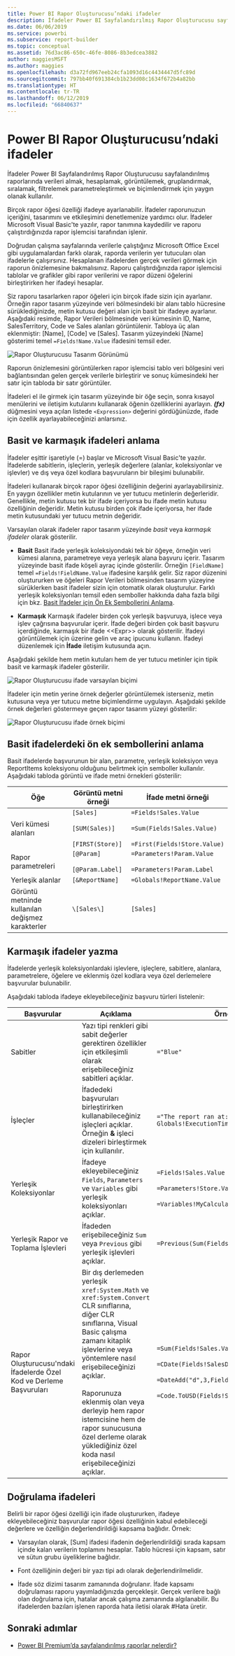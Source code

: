 ```yaml
---
title: Power BI Rapor Oluşturucusu’ndaki ifadeler
description: İfadeler Power BI Sayfalandırılmış Rapor Oluşturucusu sayfalandırılmış raporlarında verileri almak, hesaplamak, görüntülemek, gruplandırmak, sıralamak, filtrelemek parametreleştirmek ve biçimlendirmek için yaygın olanak kullanılır.
ms.date: 06/06/2019
ms.service: powerbi
ms.subservice: report-builder
ms.topic: conceptual
ms.assetid: 76d3ac86-650c-46fe-8086-8b3edcea3882
author: maggiesMSFT
ms.author: maggies
ms.openlocfilehash: d3a72fd967eeb24cfa1093d16c4434447d5fc89d
ms.sourcegitcommit: 797bb40f691384cb1b23dd08c1634f672b4a82bb
ms.translationtype: HT
ms.contentlocale: tr-TR
ms.lasthandoff: 06/12/2019
ms.locfileid: "66840637"
---
```

# <a name="expressions-in-power-bi-report-builder"></a>Power BI Rapor Oluşturucusu’ndaki ifadeler
  İfadeler Power BI Sayfalandırılmış Rapor Oluşturucusu sayfalandırılmış raporlarında verileri almak, hesaplamak, görüntülemek, gruplandırmak, sıralamak, filtrelemek parametreleştirmek ve biçimlendirmek için yaygın olanak kullanılır. 
  
  Birçok rapor öğesi özelliği ifadeye ayarlanabilir. İfadeler raporunuzun içeriğini, tasarımını ve etkileşimini denetlemenize yardımcı olur. İfadeler Microsoft Visual Basic'te yazılır, rapor tanımına kaydedilir ve raporu çalıştırdığınızda rapor işlemcisi tarafından işlenir.  
  
 Doğrudan çalışma sayfalarında verilerle çalıştığınız Microsoft Office Excel gibi uygulamalardan farklı olarak, raporda verilerin yer tutucuları olan ifadelerle çalışırsınız. Hesaplanan ifadelerden gerçek verileri görmek için raporun önizlemesine bakmalısınız. Raporu çalıştırdığınızda rapor işlemcisi tablolar ve grafikler gibi rapor verilerini ve rapor düzeni öğelerini birleştirirken her ifadeyi hesaplar.  
  
 Siz raporu tasarlarken rapor öğeleri için birçok ifade sizin için ayarlanır. Örneğin rapor tasarım yüzeyinde veri bölmesindeki bir alanı tablo hücresine sürüklediğinizde, metin kutusu değeri alan için basit bir ifadeye ayarlanır. Aşağıdaki resimde, Rapor Verileri bölmesinde veri kümesinin ID, Name, SalesTerritory, Code ve Sales alanları görüntülenir. Tabloya üç alan eklenmiştir: [Name], [Code] ve [Sales]. Tasarım yüzeyindeki [Name] gösterimi temel `=Fields!Name.Value` ifadesini temsil eder.  
  
![Rapor Oluşturucusu Tasarım Görünümü](media/report-builder-expressions/report-builder-data-design-preview.png)
  
 Raporun önizlemesini görüntülerken rapor işlemcisi tablo veri bölgesini veri bağlantısından gelen gerçek verilerle birleştirir ve sonuç kümesindeki her satır için tabloda bir satır görüntüler.  
  
 İfadeleri el ile girmek için tasarım yüzeyinde bir öğe seçin, sonra kısayol menülerini ve iletişim kutularını kullanarak öğenin özelliklerini ayarlayın. ***(fx)*** düğmesini veya açılan listede `<Expression>` değerini gördüğünüzde, ifade için özellik ayarlayabileceğinizi anlarsınız. 
  
##  <a name="Types"></a> Basit ve karmaşık ifadeleri anlama  
 İfadeler eşittir işaretiyle (=) başlar ve Microsoft Visual Basic'te yazılır. İfadelerde sabitlerin, işleçlerin, yerleşik değerlere (alanlar, koleksiyonlar ve işlevler) ve dış veya özel kodlara başvuruların bir bileşimi bulunabilir.  
  
 İfadeleri kullanarak birçok rapor öğesi özelliğinin değerini ayarlayabilirsiniz. En yaygın özellikler metin kutularının ve yer tutucu metinlerin değerleridir. Genellikle, metin kutusu tek bir ifade içeriyorsa bu ifade metin kutusu özelliğinin değeridir. Metin kutusu birden çok ifade içeriyorsa, her ifade metin kutusundaki yer tutucu metnin değeridir.  
  
 Varsayılan olarak ifadeler rapor tasarım yüzeyinde *basit* veya *karmaşık ifadeler* olarak gösterilir.  
  
-   **Basit** Basit ifade yerleşik koleksiyondaki tek bir öğeye, örneğin veri kümesi alanına, parametreye veya yerleşik alana başvuru içerir. Tasarım yüzeyinde basit ifade köşeli ayraç içinde gösterilir. Örneğin `[FieldName]` temel `=Fields!FieldName.Value` ifadesine karşılık gelir. Siz rapor düzenini oluştururken ve öğeleri Rapor Verileri bölmesinden tasarım yüzeyine sürüklerken basit ifadeler sizin için otomatik olarak oluşturulur. Farklı yerleşik koleksiyonları temsil eden semboller hakkında daha fazla bilgi için bkz. [Basit İfadeler için Ön Ek Sembollerini Anlama](#DisplayText).  
  
-   **Karmaşık** Karmaşık ifadeler birden çok yerleşik başvuruya, işlece veya işlev çağrısına başvurular içerir. İfade değeri birden çok basit başvuru içerdiğinde, karmaşık bir ifade <\<Expr>> olarak gösterilir. İfadeyi görüntülemek için üzerine gelin ve araç ipucunu kullanın. İfadeyi düzenlemek için **İfade** iletişim kutusunda açın.  
  
 Aşağıdaki şekilde hem metin kutuları hem de yer tutucu metinler için tipik basit ve karmaşık ifadeler gösterilir.  
  
![Rapor Oluşturucusu ifade varsayılan biçimi](media/report-builder-expressions/report-builder-expression-default-format.png) 
  
 İfadeler için metin yerine örnek değerler görüntülemek isterseniz, metin kutusuna veya yer tutucu metne biçimlendirme uygulayın. Aşağıdaki şekilde örnek değerleri göstermeye geçen rapor tasarım yüzeyi gösterilir:  
  
![Rapor Oluşturucusu ifade örnek biçimi](media/report-builder-expressions/report-builder-expression-sample-values-format.png)  


## <a name="DisplayText"></a> Basit ifadelerdeki ön ek sembollerini anlama  

Basit ifadelerde başvurunun bir alan, parametre, yerleşik koleksiyon veya ReportItems koleksiyonu olduğunu belirtmek için semboller kullanılır. Aşağıdaki tabloda görüntü ve ifade metni örnekleri gösterilir:  
  
|Öğe|Görüntü metni örneği|İfade metni örneği|  
|----------|--------------------------|-----------------------------|  
|Veri kümesi alanları|`[Sales]`<br /><br /> `[SUM(Sales)]`<br /><br /> `[FIRST(Store)]`|`=Fields!Sales.Value`<br /><br /> `=Sum(Fields!Sales.Value)`<br /><br /> `=First(Fields!Store.Value)`|  
|Rapor parametreleri|`[@Param]`<br /><br /> `[@Param.Label]`|`=Parameters!Param.Value`<br /><br /> `=Parameters!Param.Label`|  
|Yerleşik alanlar|`[&ReportName]`|`=Globals!ReportName.Value`|  
|Görüntü metninde kullanılan değişmez karakterler|`\[Sales\]`|`[Sales]`|  
  
##  <a name="References"></a> Karmaşık ifadeler yazma  
 İfadelerde yerleşik koleksiyonlardaki işlevlere, işleçlere, sabitlere, alanlara, parametrelere, öğelere ve eklenmiş özel kodlara veya özel derlemelere başvurular bulunabilir.  
  
 Aşağıdaki tabloda ifadeye ekleyebileceğiniz başvuru türleri listelenir:  
  
|Başvurular|Açıklama|Örnek|  
|----------------|-----------------|-------------|  
|Sabitler|Yazı tipi renkleri gibi sabit değerler gerektiren özellikler için etkileşimli olarak erişebileceğiniz sabitleri açıklar.|`="Blue"`|  
|İşleçler|İfadedeki başvuruları birleştirirken kullanabileceğiniz işleçleri açıklar. Örneğin **&** işleci dizeleri birleştirmek için kullanılır.|`="The report ran at: " & Globals!ExecutionTime & "."`|  
|Yerleşik Koleksiyonlar|İfadeye ekleyebileceğiniz `Fields`, `Parameters` ve `Variables` gibi yerleşik koleksiyonları açıklar.|`=Fields!Sales.Value`<br /><br /> `=Parameters!Store.Value`<br /><br /> `=Variables!MyCalculation.Value`|  
|Yerleşik Rapor ve Toplama İşlevleri|İfadeden erişebileceğiniz `Sum` veya `Previous` gibi yerleşik işlevleri açıklar.|`=Previous(Sum(Fields!Sales.Value))`|  
|Rapor Oluşturucusu'ndaki İfadelerde Özel Kod ve Derleme Başvuruları |Bir dış derlemeden yerleşik `xref:System.Math` ve `xref:System.Convert` CLR sınıflarına, diğer CLR sınıflarına, Visual Basic çalışma zamanı kitaplık işlevlerine veya yöntemlere nasıl erişebileceğinizi açıklar.<br /><br /> Raporunuza eklenmiş olan veya derleyip hem rapor istemcisine hem de rapor sunucusuna özel derleme olarak yüklediğiniz özel koda nasıl erişebileceğinizi açıklar.|`=Sum(Fields!Sales.Value)`<br /><br /> `=CDate(Fields!SalesDate.Value)`<br /><br /> `=DateAdd("d",3,Fields!BirthDate.Value)`<br /><br /> `=Code.ToUSD(Fields!StandardCost.Value)`|  
   
##  <a name="Valid"></a> Doğrulama ifadeleri  
 Belirli bir rapor öğesi özelliği için ifade oluştururken, ifadeye ekleyebileceğiniz başvurular rapor öğesi özelliğinin kabul edebileceği değerlere ve özelliğin değerlendirildiği kapsama bağlıdır. Örnek:  
  
-   Varsayılan olarak, [Sum] ifadesi ifadenin değerlendirildiği sırada kapsam içinde kalan verilerin toplamını hesaplar. Tablo hücresi için kapsam, satır ve sütun grubu üyeliklerine bağlıdır. 
  
-   Font özelliğinin değeri bir yazı tipi adı olarak değerlendirilmelidir.  
  
-   İfade söz dizimi tasarım zamanında doğrulanır. İfade kapsamı doğrulaması raporu yayımladığınızda gerçekleşir. Gerçek verilere bağlı olan doğrulama için, hatalar ancak çalışma zamanında algılanabilir. Bu ifadelerden bazıları işlenen raporda hata iletisi olarak #Hata üretir. 

## <a name="next-steps"></a>Sonraki adımlar

- [Power BI Premium’da sayfalandırılmış raporlar nelerdir?](paginated-reports-report-builder-power-bi.md)
